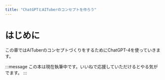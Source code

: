 ```yaml
---
title: "ChatGPTとAITuberのコンセプトを作ろう"
---
```

# はじめに
この章ではAITuberのコンセプトづくりをするためにChatGPT-4を使っていきます。

:::message
この本は現在執筆中です。いいねで応援していただけるとやる気がでます。
:::